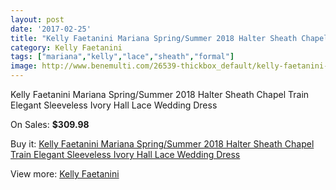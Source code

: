 ```yaml
---
layout: post
date: '2017-02-25'
title: "Kelly Faetanini Mariana Spring/Summer 2018 Halter Sheath Chapel Train Elegant Sleeveless Ivory Hall Lace Wedding Dress"
category: Kelly Faetanini
tags: ["mariana","kelly","lace","sheath","formal"]
image: http://www.benemulti.com/26539-thickbox_default/kelly-faetanini-mariana-spring-summer-2018-halter-sheath-chapel-train-elegant-sleeveless-ivory-hall-lace-wedding-dress.jpg
---
```

Kelly Faetanini Mariana Spring/Summer 2018 Halter Sheath Chapel Train Elegant Sleeveless Ivory Hall Lace Wedding Dress

On Sales: **$309.98**
<a href="https://www.benemulti.com/en/kelly-faetanini/10475-kelly-faetanini-mariana-spring-summer-2018-halter-sheath-chapel-train-elegant-sleeveless-ivory-hall-lace-wedding-dress.html"><amp-img layout="responsive" width="600" height="600" src="//www.benemulti.com/26539-thickbox_default/kelly-faetanini-mariana-spring-summer-2018-halter-sheath-chapel-train-elegant-sleeveless-ivory-hall-lace-wedding-dress.jpg" alt="Kelly Faetanini Mariana Spring/Summer 2018 Halter Sheath Chapel Train Elegant Sleeveless Ivory Hall Lace Wedding Dress 0" /></a>
<a href="https://www.benemulti.com/en/kelly-faetanini/10475-kelly-faetanini-mariana-spring-summer-2018-halter-sheath-chapel-train-elegant-sleeveless-ivory-hall-lace-wedding-dress.html"><amp-img layout="responsive" width="600" height="600" src="//www.benemulti.com/26542-thickbox_default/kelly-faetanini-mariana-spring-summer-2018-halter-sheath-chapel-train-elegant-sleeveless-ivory-hall-lace-wedding-dress.jpg" alt="Kelly Faetanini Mariana Spring/Summer 2018 Halter Sheath Chapel Train Elegant Sleeveless Ivory Hall Lace Wedding Dress 1" /></a>
<a href="https://www.benemulti.com/en/kelly-faetanini/10475-kelly-faetanini-mariana-spring-summer-2018-halter-sheath-chapel-train-elegant-sleeveless-ivory-hall-lace-wedding-dress.html"><amp-img layout="responsive" width="600" height="600" src="//www.benemulti.com/26541-thickbox_default/kelly-faetanini-mariana-spring-summer-2018-halter-sheath-chapel-train-elegant-sleeveless-ivory-hall-lace-wedding-dress.jpg" alt="Kelly Faetanini Mariana Spring/Summer 2018 Halter Sheath Chapel Train Elegant Sleeveless Ivory Hall Lace Wedding Dress 2" /></a>
<a href="https://www.benemulti.com/en/kelly-faetanini/10475-kelly-faetanini-mariana-spring-summer-2018-halter-sheath-chapel-train-elegant-sleeveless-ivory-hall-lace-wedding-dress.html"><amp-img layout="responsive" width="600" height="600" src="//www.benemulti.com/26540-thickbox_default/kelly-faetanini-mariana-spring-summer-2018-halter-sheath-chapel-train-elegant-sleeveless-ivory-hall-lace-wedding-dress.jpg" alt="Kelly Faetanini Mariana Spring/Summer 2018 Halter Sheath Chapel Train Elegant Sleeveless Ivory Hall Lace Wedding Dress 3" /></a>

Buy it: [Kelly Faetanini Mariana Spring/Summer 2018 Halter Sheath Chapel Train Elegant Sleeveless Ivory Hall Lace Wedding Dress](https://www.benemulti.com/en/kelly-faetanini/10475-kelly-faetanini-mariana-spring-summer-2018-halter-sheath-chapel-train-elegant-sleeveless-ivory-hall-lace-wedding-dress.html "Kelly Faetanini Mariana Spring/Summer 2018 Halter Sheath Chapel Train Elegant Sleeveless Ivory Hall Lace Wedding Dress")

View more: [Kelly Faetanini](https://www.benemulti.com/en/94-kelly-faetanini "Kelly Faetanini")